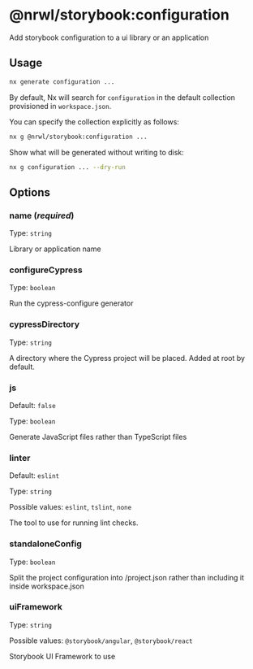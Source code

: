 # @nrwl/storybook:configuration

Add storybook configuration to a ui library or an application

## Usage

```bash
nx generate configuration ...
```

By default, Nx will search for `configuration` in the default collection provisioned in `workspace.json`.

You can specify the collection explicitly as follows:

```bash
nx g @nrwl/storybook:configuration ...
```

Show what will be generated without writing to disk:

```bash
nx g configuration ... --dry-run
```

## Options

### name (_**required**_)

Type: `string`

Library or application name

### configureCypress

Type: `boolean`

Run the cypress-configure generator

### cypressDirectory

Type: `string`

A directory where the Cypress project will be placed. Added at root by default.

### js

Default: `false`

Type: `boolean`

Generate JavaScript files rather than TypeScript files

### linter

Default: `eslint`

Type: `string`

Possible values: `eslint`, `tslint`, `none`

The tool to use for running lint checks.

### standaloneConfig

Type: `boolean`

Split the project configuration into <projectRoot>/project.json rather than including it inside workspace.json

### uiFramework

Type: `string`

Possible values: `@storybook/angular`, `@storybook/react`

Storybook UI Framework to use
